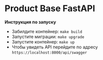 # Product Base FastAPI

**Инструкция по запуску**
- Забилдите контейнер: `make build`
- Запустите миграции: `make upgrade`
- Запустите контейнер: `make up`
- Чтобы увидеть API перейдите по адресу `https://localhost:8000/api/swagger`
